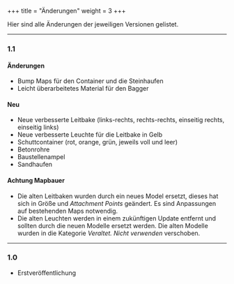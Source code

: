 +++
title = "Änderungen"
weight = 3
+++

Hier sind alle Änderungen der jeweiligen Versionen gelistet.

---

### 1.1
#### Änderungen
- Bump Maps für den Container und die Steinhaufen
- Leicht überarbeitetes Material für den Bagger

#### Neu
- Neue verbesserte Leitbake (links-rechts, rechts-rechts, einseitig rechts, einseitig links)
- Neue verbesserte Leuchte für die Leitbake in Gelb
- Schuttcontainer (rot, orange, grün, jeweils voll und leer)
- Betonrohre
- Baustellenampel
- Sandhaufen

#### Achtung Mapbauer
- Die alten Leitbaken wurden durch ein neues Model ersetzt, dieses hat sich in Größe und _Attachment Points_ geändert. Es sind Anpassungen auf bestehenden Maps notwendig.
- Die alten Leuchten werden in einem zukünftigen Update entfernt und sollten durch die neuen Modelle ersetzt werden. Die alten Modelle wurden in die Kategorie _Veraltet. Nicht verwenden_ verschoben.

---

### 1.0
- Erstveröffentlichung